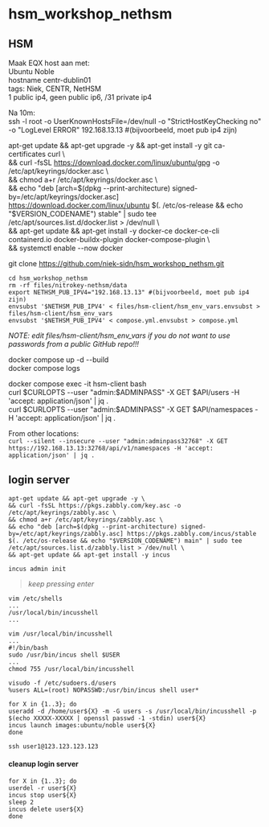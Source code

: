 # hsm_workshop_nethsm

## HSM
Maak EQX host aan met:  
  Ubuntu Noble  
  hostname centr-dublin01  
  tags: Niek, CENTR, NetHSM  
  1 public ip4, geen public ip6, /31 private ip4  

Na 10m:  
ssh -l root -o UserKnownHostsFile=/dev/null -o "StrictHostKeyChecking no" -o "LogLevel ERROR" 192.168.13.13  #(bijvoorbeeld, moet pub ip4 zijn)

apt-get update && apt-get upgrade -y && apt-get install -y git ca-certificates curl \  
&& curl -fsSL https://download.docker.com/linux/ubuntu/gpg -o /etc/apt/keyrings/docker.asc \  
&& chmod a+r /etc/apt/keyrings/docker.asc \  
&& echo "deb [arch=$(dpkg --print-architecture) signed-by=/etc/apt/keyrings/docker.asc] https://download.docker.com/linux/ubuntu $(. /etc/os-release && echo "$VERSION_CODENAME") stable" | sudo tee /etc/apt/sources.list.d/docker.list > /dev/null \  
&& apt-get update && apt-get install -y docker-ce docker-ce-cli containerd.io docker-buildx-plugin docker-compose-plugin \  
&& systemctl enable --now docker

git clone https://github.com/niek-sidn/hsm_workshop_nethsm.git

`cd hsm_workshop_nethsm`  
`rm -rf files/nitrokey-nethsm/data`  
`export NETHSM_PUB_IPV4="192.168.13.13" #(bijvoorbeeld, moet pub ip4 zijn)`  
`envsubst '$NETHSM_PUB_IPV4' < files/hsm-client/hsm_env_vars.envsubst > files/hsm-client/hsm_env_vars`  
`envsubst '$NETHSM_PUB_IPV4' < compose.yml.envsubst > compose.yml`  

*NOTE: edit files/hsm-client/hsm_env_vars if you do not want to use passwords from a public GitHub repo!!!*  

docker compose up -d --build  
docker compose logs

docker compose exec -it hsm-client bash  
curl $CURLOPTS --user "admin:$ADMINPASS" -X GET $API/users -H 'accept: application/json' | jq .  
curl $CURLOPTS --user "admin:$ADMINPASS" -X GET $API/namespaces -H 'accept: application/json' | jq .  

From other locations:  
`curl --silent --insecure --user "admin:adminpass32768" -X GET https://192.168.13.13:32768/api/v1/namespaces -H 'accept: application/json' | jq .`

## login server

`apt-get update && apt-get upgrade -y \`  
`&& curl -fsSL https://pkgs.zabbly.com/key.asc -o /etc/apt/keyrings/zabbly.asc \`  
`&& chmod a+r /etc/apt/keyrings/zabbly.asc \`  
`&& echo "deb [arch=$(dpkg --print-architecture) signed-by=/etc/apt/keyrings/zabbly.asc] https://pkgs.zabbly.com/incus/stable $(. /etc/os-release && echo "$VERSION_CODENAME") main" | sudo tee /etc/apt/sources.list.d/zabbly.list > /dev/null \`  
`&& apt-get update && apt-get install -y incus`

`incus admin init`  
> *keep pressing enter*

`vim /etc/shells`  
`...`  
`/usr/local/bin/incusshell`  
`...`

`vim /usr/local/bin/incusshell`  
`...`  
`#!/bin/bash`  
`sudo /usr/bin/incus shell $USER`  
`...`  
`chmod 755 /usr/local/bin/incusshell`

`visudo -f /etc/sudoers.d/users`  
`%users ALL=(root) NOPASSWD:/usr/bin/incus shell user*`

`for X in {1..3}; do`  
`useradd -d /home/user${X} -m -G users -s /usr/local/bin/incusshell -p $(echo XXXXX-XXXXX | openssl passwd -1 -stdin) user${X}`  
`incus launch images:ubuntu/noble user${X}`  
`done`

`ssh user1@123.123.123.123`

#### cleanup login server
`for X in {1..3}; do`  
`userdel -r user${X}`  
`incus stop user${X}`  
`sleep 2`  
`incus delete user${X}`  
`done`


